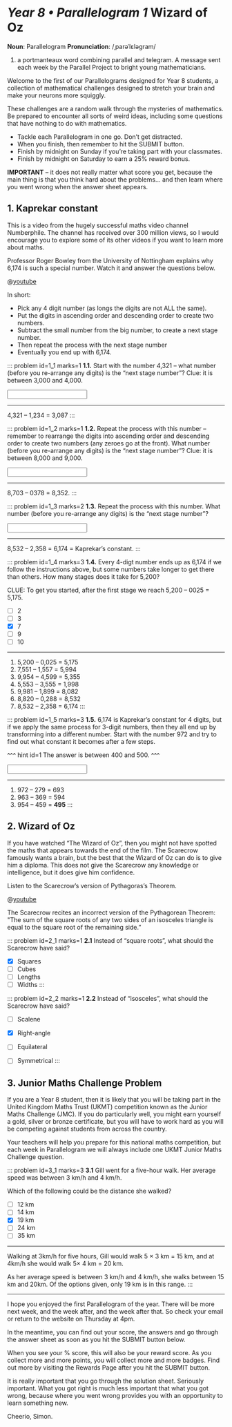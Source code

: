 # _Year 8 • Parallelogram 1_ Wizard of Oz

<div class="dictionary">

__Noun__: Parallelogram
__Pronunciation__: /ˌparəˈlɛləɡram/

1. a portmanteaux word combining parallel and telegram. A message sent each
week by the Parallel Project to bright young mathematicians.

</div>

Welcome to the first of our Parallelograms designed for Year 8 students, a collection of mathematical challenges designed to stretch your brain and make your neurons more squiggly.

These challenges are a random walk through the mysteries of mathematics. Be prepared to encounter all sorts of weird ideas, including some questions that have nothing to do with mathematics.

* Tackle each Parallelogram in one go. Don’t get distracted.
* When you finish, then remember to hit the SUBMIT button.
*	Finish by midnight on Sunday if you’re taking part with your classmates.
*	Finish by midnight on Saturday to earn a 25% reward bonus.

__IMPORTANT__ – it does not really matter what score you get, because the main thing is that you think hard about the problems... and then learn where you went wrong when the answer sheet appears.


## 1. Kaprekar constant

This is a video from the hugely successful maths video channel Numberphile. The channel has received over 300 million views, so I would encourage you to explore some of its other videos if you want to learn more about maths.

Professor Roger Bowley from the University of Nottingham explains why 6,174 is such a special number. Watch it and answer the questions below.

@[youtube](d8TRcZklX_Q?rel=0)

In short:

* Pick any 4 digit number (as longs the digits are not ALL the same).
* Put the digits in ascending order and descending order to create two numbers.
* Subtract the small number from the big number, to create a next stage number.
* Then repeat the process with the next stage number
* Eventually you end up with 6,174.

::: problem id=1_1 marks=1
__1.1.__ Start with the number 4,321 – what number (before you re-arrange any digits) is the “next stage number”? Clue: it is between 3,000 and 4,000.

<input type="text" solution="3,087"/>  

---

4,321 – 1,234 = 3,087
:::

::: problem id=1_2 marks=1
__1.2.__ Repeat the process with this number – remember to rearrange the digits into ascending order and descending order to create two numbers (any zeroes go at the front). What number (before you re-arrange any digits) is the “next stage number”? Clue: it is between 8,000 and 9,000.

<input type="text" solution="8,352"/>  

---

8,703 – 0378 = 8,352.
:::

::: problem id=1_3 marks=2
__1.3.__ Repeat the process with this number. What number (before you re-arrange any digits) is the “next stage number”?

<input type="text" solution="6,174"/>  

---

8,532 – 2,358 = 6,174 = Kaprekar’s constant.
:::

::: problem id=1_4 marks=3
__1.4.__ Every 4-digt number ends up as 6,174 if we follow the instructions above, but some numbers take longer to get there than others. How many stages does it take for 5,200?

CLUE: To get you started, after the first stage we reach 5,200 – 0025 = 5,175.

* [ ] 2
* [ ] 3
* [x] 7
* [ ] 9
* [ ] 10

---

1.	5,200 – 0,025 = 5,175
2.	7,551 – 1,557 = 5,994
3.	9,954 – 4,599 = 5,355
4.	5,553 – 3,555 = 1,998
5.	9,981 – 1,899 = 8,082
6.	8,820 – 0,288 = 8,532
7.	8,532 – 2,358 = 6,174
:::

::: problem id=1_5 marks=3
__1.5.__ 6,174 is Kaprekar’s constant for 4 digits, but if we apply the same process for 3-digit numbers, then they all end up by transforming into a different number. Start with the number 972 and try to find out what constant it becomes after a few steps.

^^^ hint id=1
The answer is between 400 and 500.
^^^

<input type="text" solution="495"/>  

---

1.	972 – 279 = 693
2.  963 – 369 = 594
3.  954 – 459 = __495__
:::


## 2. Wizard of Oz

If you have watched “The Wizard of Oz”, then you might not have spotted the maths that appears towards the end of the film. The Scarecrow famously wants a brain, but the best that the Wizard of Oz can do is to give him a diploma. This does not give the Scarecrow any knowledge or intelligence, but it does give him confidence.

Listen to the Scarecrow’s version of Pythagoras’s Theorem.

@[youtube](2pWSwfVDiq8?rel=0)

The Scarecrow recites an incorrect version of the Pythagorean Theorem: "The sum of the square roots of any two sides of an isosceles triangle is equal to the square root of the remaining side.”

::: problem id=2_1 marks=1
__2.1__ Instead of “square roots”, what should the Scarecrow have said?

* [x] Squares
* [ ] Cubes
* [ ] Lengths
* [ ] Widths
:::

::: problem id=2_2 marks=1
__2.2__ Instead of “isosceles”, what should the Scarecrow have said?

* [ ] Scalene
* [x] Right-angle
* [ ] Equilateral
* [ ] Symmetrical
:::


## 3.	Junior Maths Challenge Problem

If you are a Year 8 student, then it is likely that you will be taking part in the United Kingdom Maths Trust (UKMT) competition known as the Junior Maths Challenge (JMC). If you do particularly well, you might earn yourself a gold, silver or bronze certificate, but you will have to work hard as you will be competing against students from across the country.

Your teachers will help you prepare for this national maths competition, but each week in Parallelogram we will always include one UKMT Junior Maths Challenge question.

::: problem id=3_1 marks=3
__3.1__ Gill went for a five-hour walk. Her average speed was between 3 km/h and 4 km/h.

Which of the following could be the distance she walked?

* [ ] 12 km
* [ ] 14 km
* [x] 19 km
* [ ] 24 km
* [ ] 35 km

---

Walking at 3km/h for five hours, Gill would walk 5 × 3 km = 15 km, and at 4km/h she would walk 5× 4 km = 20 km.

As her average speed is between 3 km/h and 4 km/h, she walks between 15 km and 20km. Of the options given, only 19 km is in this range.
:::


***

I hope you enjoyed the first Parallelogram of the year. There will be more next week, and the week after, and the week after that. So check your email or return to the website on Thursday at 4pm.

In the meantime, you can find out your score, the answers and go through the answer sheet as soon as you hit the SUBMIT button below.

When you see your % score, this will also be your reward score. As you collect more and more points, you will collect more and more badges. Find out more by visiting the Rewards Page after you hit the SUBMIT button.

It is really important that you go through the solution sheet. Seriously important. What you got right is much less important that what you got wrong, because where you went wrong provides you with an opportunity to learn something new.

Cheerio,
Simon.
